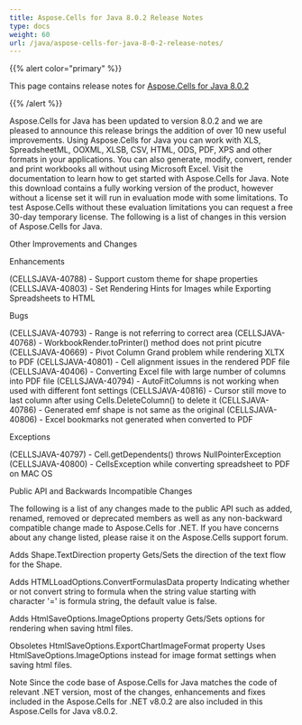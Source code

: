 ```yaml
---
title: Aspose.Cells for Java 8.0.2 Release Notes
type: docs
weight: 60
url: /java/aspose-cells-for-java-8-0-2-release-notes/
---
```


{{% alert color="primary" %}} 

This page contains release notes for [Aspose.Cells for Java 8.0.2](https://downloads.aspose.com/cells/java/new-releases/aspose.cells-for-java-8.0.2/)

{{% /alert %}} 

Aspose.Cells for Java has been updated to version 8.0.2 and we are pleased to announce this release brings the addition of over 10 new useful improvements. 
Using Aspose.Cells for Java you can work with XLS, SpreadsheetML, OOXML, XLSB, CSV, HTML, ODS, PDF, XPS and other formats in your applications. You can also generate, modify, convert, render and print workbooks all without using Microsoft Excel.
Visit the documentation to learn how to get started with Aspose.Cells for Java.
Note this download contains a fully working version of the product, however without a license set it will run in evaluation mode with some limitations. To test Aspose.Cells without these evaluation limitations you can request a free 30-day temporary license.
The following is a list of changes in this version of Aspose.Cells for Java.


Other Improvements and Changes

Enhancements

(CELLSJAVA-40788) - Support custom theme for shape properties
(CELLSJAVA-40803) - Set Rendering Hints for Images while Exporting Spreadsheets to HTML

Bugs

(CELLSJAVA-40793) - Range is not referring to correct area
(CELLSJAVA-40768) - WorkbookRender.toPrinter() method does not print picutre
(CELLSJAVA-40669) - Pivot Column Grand problem while rendering XLTX to PDF
(CELLSJAVA-40801) - Cell alignment issues in the rendered PDF file
(CELLSJAVA-40406) - Converting Excel file with large number of columns into PDF file
(CELLSJAVA-40794) - AutoFitColumns is not working when used with different font settings
(CELLSJAVA-40816) - Cursor still move to last column after using Cells.DeleteColumn() to delete it
(CELLSJAVA-40786) - Generated emf shape is not same as the original
(CELLSJAVA-40806) - Excel bookmarks not generated when converted to PDF


Exceptions

(CELLSJAVA-40797) - Cell.getDependents() throws NullPointerException
(CELLSJAVA-40800) - CellsException while converting spreadsheet to PDF on MAC OS

Public API and Backwards Incompatible Changes

The following is a list of any changes made to the public API such as added, renamed, removed or deprecated members as well as any non-backward compatible change made to Aspose.Cells for .NET. If you have concerns about any change listed, please raise it on the Aspose.Cells support forum.

Adds Shape.TextDirection property
Gets/Sets the direction of the text flow for the Shape.

Adds HTMLLoadOptions.ConvertFormulasData property
Indicating whether or not convert string to formula when the string value starting with character '=' is formula string, the default value is false.

Adds HtmlSaveOptions.ImageOptions property
Gets/Sets options for rendering when saving html files.

Obsoletes HtmlSaveOptions.ExportChartImageFormat property
Uses HtmlSaveOptions.ImageOptions instead for image format settings when saving html files.


Note
Since the code base of Aspose.Cells for Java matches the code of relevant .NET version, most of the changes, enhancements and fixes included in the Aspose.Cells for .NET v8.0.2 are also included in this Aspose.Cells for Java v8.0.2.
